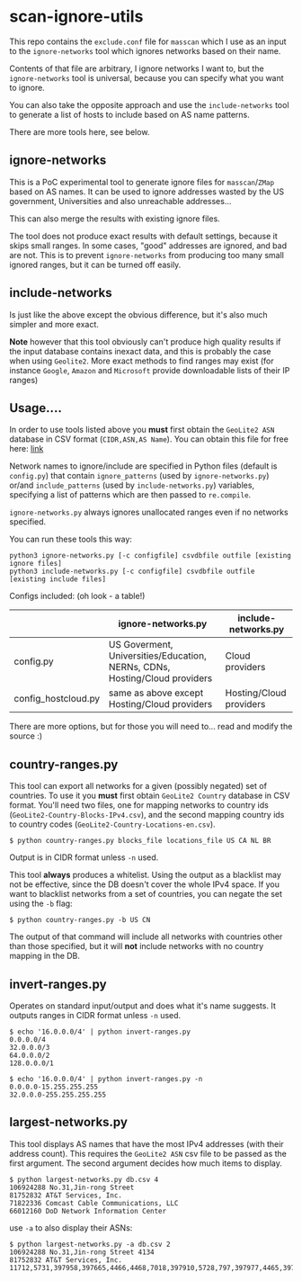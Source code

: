 # scan-ignore-utils

This repo contains the `exclude.conf` file for `masscan` which I use as an input to the `ignore-networks` tool which ignores networks based on their name.

Contents of that file are arbitrary, I ignore networks I want to, but the `ignore-networks` tool is universal, because you can specify what you want to ignore.

You can also take the opposite approach and use the `include-networks` tool to generate a list of hosts to include based on AS name patterns.

There are more tools here, see below.

## ignore-networks

This is a PoC experimental tool to generate ignore files for `masscan`/`ZMap` based on AS names. It can be used to ignore addresses wasted by the US government, Universities and also unreachable addresses...

This can also merge the results with existing ignore files.

The tool does not produce exact results with default settings, because it skips small ranges. In some cases, "good" addresses are ignored, and bad are not. This is to prevent `ignore-networks` from producing too many small ignored ranges, but it can be turned off easily.


## include-networks

Is just like the above except the obvious difference, but it's also much simpler and more exact.

**Note** however that this tool obviously can't produce high quality results if the input database contains inexact data, and this is probably the case when using `Geolite2`. More exact methods to find ranges may exist (for instance `Google`, `Amazon` and  `Microsoft` provide downloadable lists of their IP ranges)


## Usage....

In order to use tools listed above you **must** first obtain the `GeoLite2 ASN` database in CSV format (`CIDR,ASN,AS Name`). You can obtain this file for free here: [link](http://dev.maxmind.com/geoip/geoip2/geolite2/)

Network names to ignore/include are specified in Python files (default is `config.py`) that contain `ignore_patterns` (used by `ignore-networks.py`) or/and `include_patterns` (used by `include-networks.py`) variables, specifying a list of patterns which are then passed to `re.compile`.

`ignore-networks.py` always ignores unallocated ranges even if no networks specified.

You can run these tools this way:
```
python3 ignore-networks.py [-c configfile] csvdbfile outfile [existing ignore files]
python3 include-networks.py [-c configfile] csvdbfile outfile [existing include files]
```

Configs included: (oh look - a table!)

|   | ignore-networks.py | include-networks.py |
| - | - | - |
| config.py | US Goverment, Universities/Education, NERNs, CDNs, Hosting/Cloud providers | Cloud providers | 
| config_hostcloud.py | same as above except Hosting/Cloud providers | Hosting/Cloud providers |

There are more options, but for those you will need to... read and modify the source :)

## country-ranges.py
This tool can export all networks for a given (possibly negated) set of countries. To use it you **must** first obtain `GeoLite2 Country` database in CSV format. You'll need two files, one for mapping networks to country ids (`GeoLite2-Country-Blocks-IPv4.csv`), and the second mapping country ids to country codes (`GeoLite2-Country-Locations-en.csv`).

```
$ python country-ranges.py blocks_file locations_file US CA NL BR
```
Output is in CIDR format unless `-n` used.

This tool **always** produces a whitelist. Using the output as a blacklist may not be effective, since the DB doesn't cover the whole IPv4 space. If you want to blacklist networks from a set of countries, you can negate the set using the `-b` flag:
```
$ python country-ranges.py -b US CN
```

The output of that command will include all networks with countries other than those specified, but it will **not** include networks with no country mapping in the DB.


## invert-ranges.py
Operates on standard input/output and does what it's name suggests. It outputs ranges in CIDR format unless `-n` used.
```
$ echo '16.0.0.0/4' | python invert-ranges.py
0.0.0.0/4
32.0.0.0/3
64.0.0.0/2
128.0.0.0/1

$ echo '16.0.0.0/4' | python invert-ranges.py -n
0.0.0.0-15.255.255.255
32.0.0.0-255.255.255.255
```

## largest-networks.py
This tool displays AS names that have the most IPv4 addresses (with their address count). This requires the `GeoLite2 ASN` csv file to be passed as the first argument. The second argument decides how much items to display.
```
$ python largest-networks.py db.csv 4
106924288 No.31,Jin-rong Street
81752832 AT&T Services, Inc.
71822336 Comcast Cable Communications, LLC
66012160 DoD Network Information Center
```
use `-a` to also display their ASNs:
```
$ python largest-networks.py -a db.csv 2
106924288 No.31,Jin-rong Street 4134
81752832 AT&T Services, Inc. 11712,5731,397958,397665,4466,4468,7018,397910,5728,797,397977,4465,397872,397762,13979,397757

```
